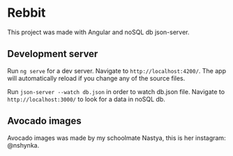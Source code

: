 # Rebbit

This project was made with Angular and noSQL db json-server.

## Development server

Run `ng serve` for a dev server. Navigate to `http://localhost:4200/`. The app will automatically reload if you change any of the source files.

Run `json-server --watch db.json` in order to watch db.json file. Navigate to `http://localhost:3000/` to look for a data in noSQL db.

## Avocado images

Avocado images was made by my schoolmate Nastya, this is her instagram: @nshynka.
